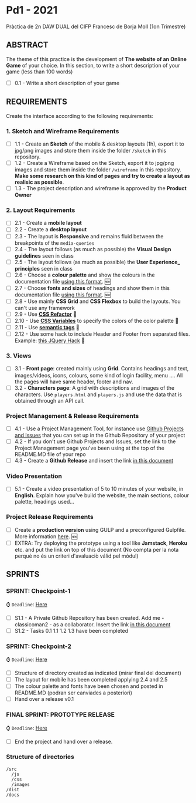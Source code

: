 # Pd1 - 2021

Pràctica de 2n DAW DUAL del CIFP Francesc de Borja Moll (1on Trimestre)

## ABSTRACT

The theme of this practice is the development of **The website of an Online Game** of your choice. 
In this section, to write a short description of your game (less than 100 words)

- [ ] 0.1 - Write a short description of your game

## REQUIREMENTS

Create the interface according to the following requirements:

### 1. Sketch and Wireframe Requirements

- [ ] 1.1 - Create an **Sketch** of the mobile & desktop layouts (1h), export it to jpg/png images and store them inside the folder `/sketch` in this repository.
- [ ] 1.2 - Create a Wireframe based on the Sketch, export it to jpg/png images and store them inside the folder `/wireframe` in this repository. **Make some research on this kind of pages and try to create a layout as realisic as possible**.
- [ ] 1.3 - The project description and wireframe is approved by the **Product Owner**

### 2. Layout Requirements

- [ ] 2.1 - Create a **mobile layout**
- [ ] 2.2 - Create a **desktop layout**
- [ ] 2.3 - The layout is **Responsive** and remains fluid between the breakpoints of the `media-queries`
- [ ] 2.4 - The layout follows (as much as possible) the **Visual Design guidelines** seen in class
- [ ] 2.5 - The layout follows (as much as possible) the **User Experience_ principles** seen in class
- [ ] 2.6 - Choose a **colour palette** and show the colours in the documentation file [using this format](https://docs.google.com/spreadsheets/d/1yDqy-8nK90b1t97e2DgLYaPvoB4jcuA5kv5AuZUdBN4/edit#gid=1182541801). :new:
- [ ] 2.7 - Choose **fonts and sizes** of headings and show them in this documentation file [using this format](https://docs.google.com/spreadsheets/d/1yDqy-8nK90b1t97e2DgLYaPvoB4jcuA5kv5AuZUdBN4/edit#gid=0). :new:
- [ ] 2.8 - Use mainly **CSS Grid** and **CSS Flexbox** to build the layouts. You can't use any framework
- [ ] 2.9 - Use [**CSS Refactor**](https://docs.google.com/document/d/1RXwgikqEfVhopg7zwvnmAQoyMWreQeRa7bCLOodGM3U/edit#heading=h.nlnl9de6q86i) :pill:
- [ ] 2.10 - Use [**CSS Variables**](https://docs.google.com/document/d/1s-aOTgASYY_0LvzCI-lnL6QK8S4FsUZGuUEwYLhjA_M/edit#heading=h.uay6xh8zzrsb) to specify the colors of the color palette :pill:
- [ ] 2.11 - Use [**semantic tags**](https://docs.google.com/document/d/1s-aOTgASYY_0LvzCI-lnL6QK8S4FsUZGuUEwYLhjA_M/edit#heading=h.xs3su5aas2o) :pill:
- [ ] 2.12 - Use some hack to include Header and Footer from separated files. Example: [this JQuery Hack](https://docs.google.com/document/d/1RXwgikqEfVhopg7zwvnmAQoyMWreQeRa7bCLOodGM3U/edit#heading=h.jkbvj42pliv7) :pill:

### 3. Views

- [ ] 3.1 - **Front page**: created mainly using **Grid**. Contains headings and text, images/videos, icons, colours, some kind of login facility, menu .... All the pages will have same header, footer and nav. 
- [ ] 3.2 - **Characters page**: A grid with descriptions and images of the characters. Use `players.html` and `players.js` and use the data that is obtained through an API call. 
 
### Project Management & Release Requirements

- [ ] 4.1 - Use a Project Management Tool, for instance use [Github Projects and Issues](https://github.com/classicoman2/skills2020-quick-website-develop) that you can set up in the Github Repository of your project
- [ ] 4.2 - If you don't use Github Projects and Issues, set the link to the Project Management page you've been using at the top of the README.MD file of your repo
- [ ] 4.3 - Create a **Github Release** and insert the link [in this document](https://docs.google.com/spreadsheets/d/1r3_kRMr3bCyDJZAW448TioSksqnoB2WwEnhjdW6GiEY/edit#gid=0)

### Video Presentation

- [ ] 5.1 - Create a video presentation of 5 to 10 minutes of your website, in **English**. Explain how you've build the website, the main sections, colour palette, headings used...


### Project Release Requirements

- [ ] Create a **production version** using GULP and a preconfigured Gulpfile. More information [here](https://docs.google.com/document/d/1RXwgikqEfVhopg7zwvnmAQoyMWreQeRa7bCLOodGM3U/edit#heading=h.pb2c1yxlj6hy). :new:
- [ ] EXTRA: Try deploying the prototype using a tool like **Jamstack**, **Heroku** etc. and put the link on top of this document (No compta per la nota perquè no és un criteri d'avaluaciò válid pel mòdul)

## SPRINTS

### SPRINT: Checkpoint-1
:watch: `Deadline`: [Here](https://docs.google.com/spreadsheets/d/1r3_kRMr3bCyDJZAW448TioSksqnoB2WwEnhjdW6GiEY/edit#gid=0)

- [ ] S1.1 - A Private Github Repository has been created. Add me - classicoman2 - as a collaborator. Insert the link [in this document](https://docs.google.com/spreadsheets/d/1r3_kRMr3bCyDJZAW448TioSksqnoB2WwEnhjdW6GiEY/edit#gid=0) 
- [ ] S1.2 - Tasks 0.1 1.1 1.2 1.3 have been completed

### SPRINT: Checkpoint-2
:watch: `Deadline`: [Here](https://docs.google.com/spreadsheets/d/1r3_kRMr3bCyDJZAW448TioSksqnoB2WwEnhjdW6GiEY/edit#gid=0)

- [ ] Structure of directory created as indicated (mirar final del document)
- [ ] The layout for mobile has been completed applying 2.4 and 2.5
- [ ] The colour palette and fonts have been chosen and posted in README.MD (podran ser canviades a posteriori)
- [ ] Hand over a release v0.1 
 
### FINAL SPRINT: PROTOTYPE RELEASE
:watch: `Deadline`: [Here](https://docs.google.com/spreadsheets/d/1r3_kRMr3bCyDJZAW448TioSksqnoB2WwEnhjdW6GiEY/edit#gid=0)

- [ ] End the project and hand over a release.

### Structure of directories

    /src
      /js
      /css
      /images
    /dist
    /docs
